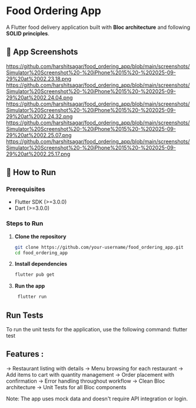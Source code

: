 # Food Ordering App

A Flutter food delivery application built with **Bloc architecture** and following **SOLID principles**.

## 📱 App Screenshots

https://github.com/harshitsagar/food_ordering_app/blob/main/screenshots/Simulator%20Screenshot%20-%20iPhone%2015%20-%202025-09-29%20at%2002.23.18.png
https://github.com/harshitsagar/food_ordering_app/blob/main/screenshots/Simulator%20Screenshot%20-%20iPhone%2015%20-%202025-09-29%20at%2002.24.04.png
https://github.com/harshitsagar/food_ordering_app/blob/main/screenshots/Simulator%20Screenshot%20-%20iPhone%2015%20-%202025-09-29%20at%2002.24.32.png
https://github.com/harshitsagar/food_ordering_app/blob/main/screenshots/Simulator%20Screenshot%20-%20iPhone%2015%20-%202025-09-29%20at%2002.25.07.png
https://github.com/harshitsagar/food_ordering_app/blob/main/screenshots/Simulator%20Screenshot%20-%20iPhone%2015%20-%202025-09-29%20at%2002.25.17.png

## 🚀 How to Run

### Prerequisites
- Flutter SDK (>=3.0.0)
- Dart (>=3.0.0)

### Steps to Run
1. **Clone the repository**
   ```bash
   git clone https://github.com/your-username/food_ordering_app.git
   cd food_ordering_app
   
2. **Install dependencies**
   ```bash
   flutter pub get

3. **Run the app**
   ```bash
    flutter run
   
## Run Tests
To run the unit tests for the application, use the following command:
flutter test

## Features :
-> Restaurant listing with details
-> Menu browsing for each restaurant
-> Add items to cart with quantity management
-> Order placement with confirmation
-> Error handling throughout workflow
-> Clean Bloc architecture
-> Unit Tests for all Bloc components

Note: The app uses mock data and doesn't require API integration or login.


